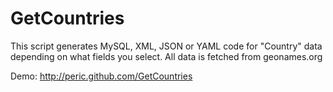 GetCountries
============

This script generates MySQL, XML, JSON or YAML code for "Country" data depending on what fields you select. All data is fetched from geonames.org

Demo: http://peric.github.com/GetCountries